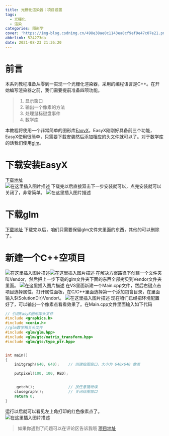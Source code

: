 ```yaml
---
title: 光栅化渲染器：项目设置
tags:
  - 光栅化
  - 渲染
categories: 图形学
cover: 'https://img-blog.csdnimg.cn/498e38ae0c1143ea8cf9ef9e47c07e21.png'
abbrlink: 524273da
date: 2021-08-23 21:36:20
---
```



# 前言
本系列教程准备从零到一实现一个光栅化渲染器，采用的编程语言是C++。在开始编写渲染器之前，我们需要提前准备四项功能。   
>  1. 显示窗口
>  2. 输出一个像素的方法
>  3. 处理鼠标键盘事件
>  4. 数学库    

本教程将使用一个非常简单的图形库[EaxyX](https://easyx.cn/download)，EasyX刚刚好具备前三个功能，EasyX使用很简单，只需要下载安装然后添加相应的头文件就可以了。对于数学库的话我们使用[glm](https://github.com/g-truc/glm)。   

# 下载安装EasyX
[下载地址](https://easyx.cn/download)      
![在这里插入图片描述](https://img-blog.csdnimg.cn/e24a264245454ebd8c4a39daddb989e8.png)
下载完以后直接双击下一步安装就可以，点完安装就可以关闭了，非常简单。
![在这里插入图片描述](https://img-blog.csdnimg.cn/a63d81d138944719838a96eefd51a84e.png)

# 下载glm
[下载地址](https://github.com/g-truc/glm)
下载完以后，咱们只需要保留glm文件夹里面的东西，其他的可以删除了。

# 新建一个C++空项目
![在这里插入图片描述](https://img-blog.csdnimg.cn/54f6bb190b0a434093d79c6ac11f3dbb.png)![在这里插入图片描述](https://img-blog.csdnimg.cn/32e298901a3246c4b8959c6c4ee48db1.png)
在解决方案路径下创建一个文件夹叫Vendor，然后把上一步下载的glm文件夹下面的东西全部拷贝到Vendor文件夹里面。
![在这里插入图片描述](https://img-blog.csdnimg.cn/1d1bb121380144a5a830af49cfe78a43.png)
在VS里面新建一个Main.cpp文件，然后右键点击项目选择属性，打开属性面板，在C/C++里面选择第一个添加包含目录，在里面输入$(SolutionDir)Vendor\。
![在这里插入图片描述](https://img-blog.csdnimg.cn/e8867b7f0e9049c3878d9073410242db.png)
现在咱们已经把环境配置好了，可以输出一个像素点看看效果了。在Main.cpp文件里面输入如下代码

```cpp
// 引用EasyX图形库头文件
#include <graphics.h>		
#include <conio.h>
//glm数学相关头文件
#include <glm/glm.hpp>
#include <glm/gtc/matrix_transform.hpp>
#include <glm/gtc/type_ptr.hpp>


int main()
{
	initgraph(640, 640);	// 创建绘图窗口，大小为 640x640 像素

	putpixel(100, 100, RED);


	_getch();				// 按任意键继续
	closegraph();			// 关闭绘图窗口
	return 0;
}
```
运行以后就可以看见左上角打印的红色像素点了。   
![在这里插入图片描述](https://img-blog.csdnimg.cn/498e38ae0c1143ea8cf9ef9e47c07e21.png)

> 如果你遇到了问题可以在评论区告诉我哦
> [项目地址](https://github.com/yang-shuohao/Renderer)

